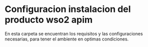 # Configuracion instalacion del producto wso2 apim

En esta carpeta se encuentran los requisitos y las configuraciones necesarias, para tener el ambiente en optimas condiciones.